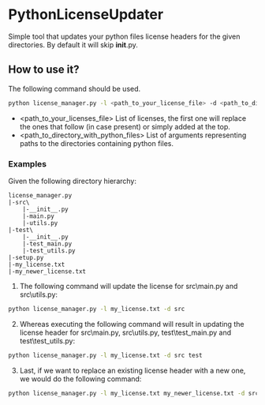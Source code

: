 # PythonLicenseUpdater
Simple tool that updates your python files license headers for the given directories. By default it will skip __init__.py.

## How to use it?
The following command should be used.
```bash
python license_manager.py -l <path_to_your_license_file> -d <path_to_directory_with_python_files>
```
* <path_to_your_licenses_file> List of licenses, the first one will replace the ones that follow (in case present) or simply added at the top.
* <path_to_directory_with_python_files> List of arguments representing paths to the directories containing python files.

### Examples
Given the following directory hierarchy:
```
license_manager.py
|-src\
    |-__init__.py
    |-main.py
    |-utils.py
|-test\
    |-__init__.py
    |-test_main.py
    |-test_utils.py
|-setup.py
|-my_license.txt
|-my_newer_license.txt
```

1. The following command will update the license for src\main.py and src\utils.py:
```bash
python license_manager.py -l my_license.txt -d src
```

2. Whereas executing the following command will result in updating the license header for src\main.py, src\utils.py, test\test_main.py and test\test_utils.py:
```bash
python license_manager.py -l my_license.txt -d src test
```

3. Last, if we want to replace an existing license header with a new one, we would do the following command:
```bash
python license_manager.py -l my_license.txt my_newer_license.txt -d src
```